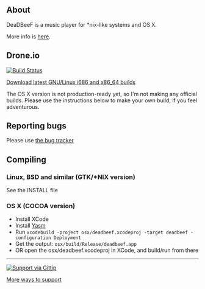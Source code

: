 ## About

DeaDBeeF is a music player for \*nix-like systems and OS X.

More info is [here](http://deadbeef.sf.net).

## Drone.io

[![Build Status](https://drone.io/github.com/Alexey-Yakovenko/deadbeef/status.png)](https://drone.io/github.com/Alexey-Yakovenko/deadbeef/latest)

[Download latest GNU/Linux i686 and x86_64 builds](https://drone.io/github.com/Alexey-Yakovenko/deadbeef/files)

The OS X version is not production-ready yet, so I'm not making any official builds. Please use the instructions below to make your own build, if you feel adventurous.

## Reporting bugs

Please use [the bug tracker](http://code.google.com/p/ddb/issues/list)

## Compiling

### Linux, BSD and similar (GTK/*NIX version)

See the INSTALL file

### OS X (COCOA version)

* Install XCode
* Install [Yasm](http://rudix.org/packages/yasm.html)
* Run ```xcodebuild -project osx/deadbeef.xcodeproj -target deadbeef -configuration Deployment```
* Get the output: ```osx/build/Release/deadbeef.app```
* OR open the osx/deadbeef.xcodeproj in XCode, and build/run from there

----

[![Support via Gittip](https://rawgithub.com/twolfson/gittip-badge/0.1.0/dist/gittip.png)](https://www.gittip.com/Alexey-Yakovenko/)

[More ways to support](http://deadbeef.sourceforge.net/support.html)
